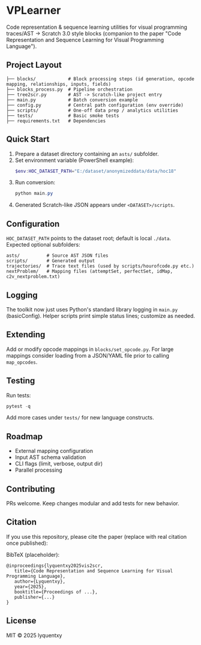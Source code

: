 # VPLearner

Code representation & sequence learning utilities for visual programming traces/AST → Scratch 3.0 style blocks (companion to the paper "Code Representation and Sequence Learning for Visual Programming Language").

## Project Layout

```
├── blocks/            # Block processing steps (id generation, opcode mapping, relationships, inputs, fields)
├── blocks_process.py  # Pipeline orchestration
├── tree2scr.py        # AST -> Scratch-like project entry
├── main.py            # Batch conversion example
├── config.py          # Central path configuration (env override)
├── scripts/           # One-off data prep / analytics utilities
├── tests/             # Basic smoke tests
├── requirements.txt   # Dependencies
```

## Quick Start

1. Prepare a dataset directory containing an `asts/` subfolder.
2. Set environment variable (PowerShell example):
   ```powershell
   $env:HOC_DATASET_PATH="E:/dataset/anonymizeddata/data/hoc18"
   ```
3. Run conversion:
   ```powershell
   python main.py
   ```
4. Generated Scratch-like JSON appears under `<DATASET>/scripts`.

## Configuration

`HOC_DATASET_PATH` points to the dataset root; default is local `./data`. Expected optional subfolders:

```
asts/          # Source AST JSON files
scripts/       # Generated output
trajectories/  # Trace text files (used by scripts/hourofcode.py etc.)
nextProblem/   # Mapping files (attemptSet, perfectSet, idMap, c2v_nextproblem.txt)
```

## Logging

The toolkit now just uses Python's standard library logging in `main.py` (basicConfig). Helper scripts print simple status lines; customize as needed.

## Extending

Add or modify opcode mappings in `blocks/set_opcode.py`. For large mappings consider loading from a JSON/YAML file prior to calling `map_opcodes`.

## Testing

Run tests:

```powershell
pytest -q
```

Add more cases under `tests/` for new language constructs.

## Roadmap

- External mapping configuration
- Input AST schema validation
- CLI flags (limit, verbose, output dir)
- Parallel processing

## Contributing

PRs welcome. Keep changes modular and add tests for new behavior.

## Citation
If you use this repository, please cite the paper (replace with real citation once published):

BibTeX (placeholder):
```
@inproceedings{lyquentxy2025vis2scr,
   title={Code Representation and Sequence Learning for Visual Programming Language},
   author={Lyquentxy},
   year={2025},
   booktitle={Proceedings of ...},
   publisher={...}
}
```

## License
MIT © 2025 lyquentxy
